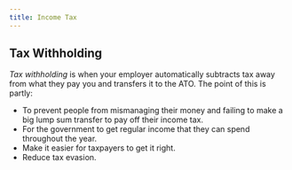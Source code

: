 ```yaml
---
title: Income Tax
---
```


## Tax Withholding
*Tax withholding* is when your employer automatically subtracts tax away from what they pay you and transfers it to the ATO. The point of this is partly:
- To prevent people from mismanaging their money and failing to make a big lump sum transfer to pay off their income tax.
- For the government to get regular income that they can spend throughout the year.
- Make it easier for taxpayers to get it right.
- Reduce tax evasion.
